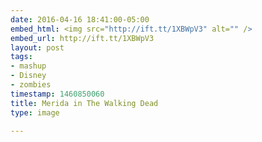 ```yaml
---
date: 2016-04-16 18:41:00-05:00
embed_html: <img src="http://ift.tt/1XBWpV3" alt="" />
embed_url: http://ift.tt/1XBWpV3
layout: post
tags:
- mashup
- Disney
- zombies
timestamp: 1460850060
title: Merida in The Walking Dead
type: image

---
```

<img src="http://ift.tt/1XBWpV3" alt="" />

